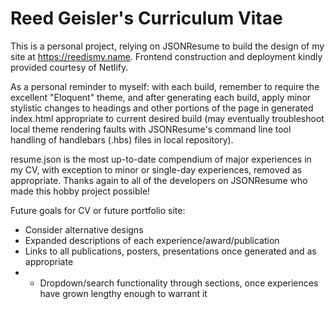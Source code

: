 # Reed Geisler's Curriculum Vitae

This is a personal project, relying on JSONResume to build the design of my site at https://reedismy.name. Frontend construction and deployment kindly provided courtesy of Netlify.

As a personal reminder to myself: with each build, remember to require the excellent "Eloquent" theme, and after generating each build, apply minor stylistic changes to headings and other portions of the page in generated index.html appropriate to current desired build (may eventually troubleshoot local theme rendering faults with JSONResume's command line tool handling of handlebars (.hbs) files in local repository).

resume.json is the most up-to-date compendium of major experiences in my CV, with exception to minor or single-day experiences, removed as appropriate. Thanks again to all of the developers on JSONResume who made this hobby project possible!

Future goals for CV or future portfolio site:
* Consider alternative designs
* Expanded descriptions of each experience/award/publication
* Links to all publications, posters, presentations once generated and as appropriate
* * Dropdown/search functionality through sections, once experiences have grown lengthy enough to warrant it
